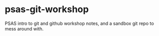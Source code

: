 # psas-git-workshop
PSAS intro to git and github workshop notes, and a sandbox git repo to mess around with.
